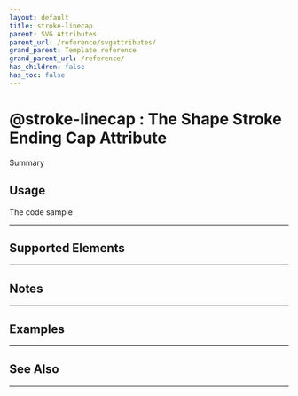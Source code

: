 ```yaml
---
layout: default
title: stroke-linecap
parent: SVG Attributes
parent_url: /reference/svgattributes/
grand_parent: Template reference
grand_parent_url: /reference/
has_children: false
has_toc: false
---
```


# @stroke-linecap : The Shape Stroke Ending Cap Attribute

Summary

## Usage

 The code sample

---

## Supported Elements


---

## Notes


---

## Examples


---


## See Also


---

